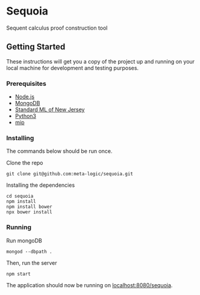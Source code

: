 # Sequoia
Sequent calculus proof construction tool

## Getting Started
These instructions will get you a copy of the project up and running on your local machine for development and testing purposes.

### Prerequisites

- [Node.js](http://nodejs.org/)
- [MongoDB](https://www.mongodb.com/download-center?jmp=nav)
- [Standard ML of New Jersey](https://www.smlnj.org/)
- [Python3](https://www.python.org/download/releases/3.0/) 
- [mip](https://pypi.org/project/mip/)

### Installing

The commands below should be run once.

Clone the repo

```
git clone git@github.com:meta-logic/sequoia.git
```

Installing the dependencies

```
cd sequoia
npm install
npm install bower
npx bower install
```

### Running

Run mongoDB

```
mongod --dbpath .
```
Then, run the server

```
npm start
```
The application should now be running on [localhost:8080/sequoia](http://localhost:8080/sequoia).

